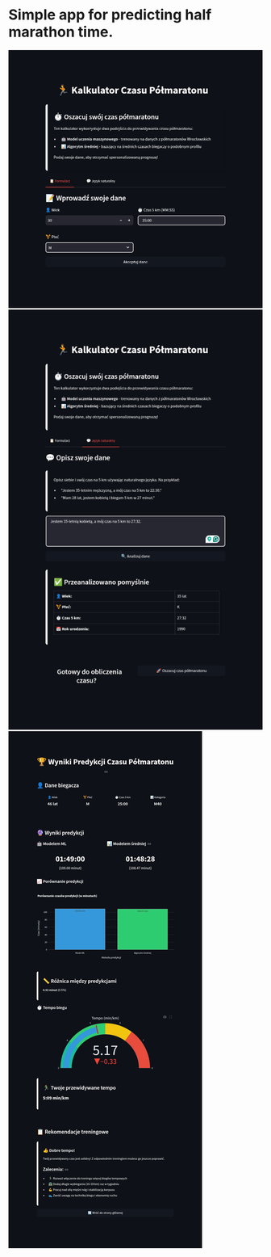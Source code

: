 # Simple app for predicting half marathon time.

![form input](img/1.png)
![text input](img/2.png)
![results](img/3.png)